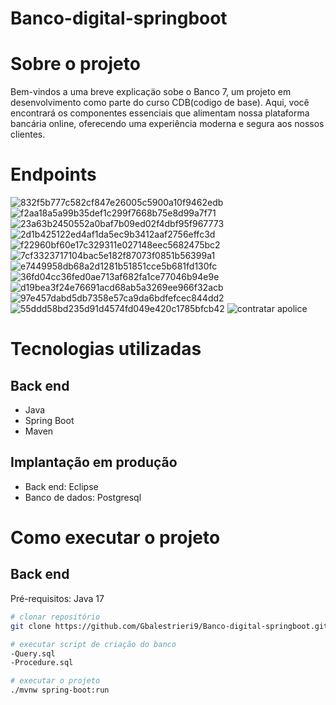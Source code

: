 # Banco-digital-springboot

# Sobre o projeto

Bem-vindos a uma breve explicaçäo sobe o Banco 7, um projeto em desenvolvimento como parte do curso CDB(codigo de base). Aqui, você encontrará os componentes essenciais que alimentam nossa plataforma bancária online, oferecendo uma experiência moderna e segura aos nossos clientes.

# Endpoints
![832f5b777c582cf847e26005c5900a10f9462edb](https://github.com/nickllez/fts/assets/160360691/a84bcf08-f8fb-41ed-95be-6c8d09873207)
![f2aa18a5a99b35def1c299f7668b75e8d99a7f71](https://github.com/nickllez/fts/assets/160360691/e1c24790-66b1-4029-8224-d42651b167c4)
![23a63b2450552a0baf7b09ed02f4dbf95f967773](https://github.com/nickllez/fts/assets/160360691/b9f6bc8e-c078-4fb2-b143-4b8ef6d40772)
![2d1b425122ed4af1da5ec9b3412aaf2756effc3d](https://github.com/nickllez/fts/assets/160360691/b1a36de7-9666-4bec-9f2a-6110029ba535)
![f22960bf60e17c329311e027148eec5682475bc2](https://github.com/nickllez/fts/assets/160360691/1b911b50-da4f-4949-b19f-3375d21064d5)
![7cf3323717104bac5e182f87073f0851b56399a1](https://github.com/nickllez/fts/assets/160360691/49d36ad0-e684-467d-8066-1ccd8e233ec6)
![e7449958db68a2d1281b51851cce5b681fd130fc](https://github.com/nickllez/fts/assets/160360691/eb0127cc-1757-471c-9e02-1bdcba5af75d)
![36fd04cc36fed0ae713af682fa1ce77046b94e9e](https://github.com/nickllez/fts/assets/160360691/e90d976b-18cb-4d44-a10d-a361a4439236)
![d19bea3f24e76691acd68ab5a3269ee966f32acb](https://github.com/nickllez/fts/assets/160360691/00d8dfab-896b-4c1a-acd4-4e74aab7bd4d)
![97e457dabd5db7358e57ca9da6bdfefcec844dd2](https://github.com/nickllez/fts/assets/160360691/acc91ad7-ff54-45af-af21-f858743239e3)
![55ddd58bd235d91d4574fd049e420c1785bfcb42](https://github.com/nickllez/fts/assets/160360691/a4cb133d-ec26-4bbc-ba99-01631412e81f)
![contratar apolice](https://github.com/nickllez/fts/assets/160360691/03dbe079-e9b3-411a-8102-782ca76ca55e)


# Tecnologias utilizadas
## Back end
- Java
- Spring Boot
- Maven

## Implantação em produção
- Back end: Eclipse
- Banco de dados: Postgresql

# Como executar o projeto

## Back end
Pré-requisitos: Java 17

```bash
# clonar repositório
git clone https://github.com/Gbalestrieri9/Banco-digital-springboot.git

# executar script de criação do banco
-Query.sql
-Procedure.sql

# executar o projeto
./mvnw spring-boot:run
```
